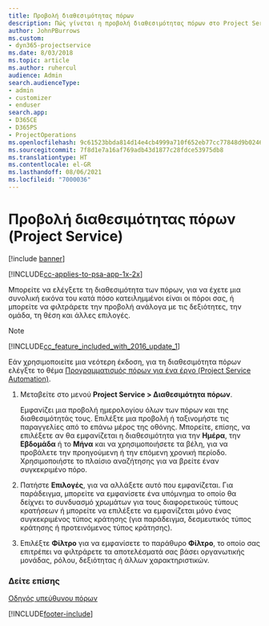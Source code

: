 ```yaml
---
title: Προβολή διαθεσιμότητας πόρων
description: Πώς γίνεται η προβολή διαθεσιμότητας πόρων στο Project Service
author: JohnPBurrows
ms.custom:
- dyn365-projectservice
ms.date: 8/03/2018
ms.topic: article
ms.author: ruhercul
audience: Admin
search.audienceType:
- admin
- customizer
- enduser
search.app:
- D365CE
- D365PS
- ProjectOperations
ms.openlocfilehash: 9c61523bbda814d14e4cb4999a710f652eb77cc77848d9b0246bd6ebde258dd7
ms.sourcegitcommit: 7f8d1e7a16af769adb43d1877c28fdce53975db8
ms.translationtype: HT
ms.contentlocale: el-GR
ms.lasthandoff: 08/06/2021
ms.locfileid: "7000036"
---
```

# <a name="view-resource-availability-project-service"></a>Προβολή διαθεσιμότητας πόρων (Project Service)

[!include [banner](../includes/psa-now-project-operations.md)]

[!INCLUDE[cc-applies-to-psa-app-1x-2x](../includes/cc-applies-to-psa-app-1x-2x.md)]

Μπορείτε να ελέγξετε τη διαθεσιμότητα των πόρων, για να έχετε μια συνολική εικόνα του κατά πόσο κατειλημμένοι είναι οι πόροι σας, ή μπορείτε να φιλτράρετε την προβολή ανάλογα με τις δεξιότητες, την ομάδα, τη θέση και άλλες επιλογές.  
  
> [!NOTE]
> [!INCLUDE[cc_feature_included_with_2016_update_1](../includes/cc-feature-included-with-2016-update-1.md)]  
> 
>  Εάν χρησιμοποιείτε μια νεότερη έκδοση, για τη διαθεσιμότητα πόρων ελέγξτε το θέμα [Προγραμματισμός πόρων για ένα έργο (Project Service Automation)](../psa/schedule-resources-project.md).  

1. Μεταβείτε στο μενού **Project Service > Διαθεσιμότητα πόρων**.  

    Εμφανίζει μια προβολή ημερολογίου όλων των πόρων και της διαθεσιμότητάς τους. Επιλέξτε μια προβολή ή ταξινομήστε τις παραγγελίες από το επάνω μέρος της οθόνης. Μπορείτε, επίσης, να επιλέξετε αν θα εμφανίζεται η διαθεσιμότητα για την **Ημέρα**, την **Εβδομάδα** ή το **Μήνα** και να χρησιμοποιήσετε τα βέλη, για να προβάλετε την προηγούμενη ή την επόμενη χρονική περίοδο. Χρησιμοποιήστε το πλαίσιο αναζήτησης για να βρείτε έναν συγκεκριμένο πόρο.  

2. Πατήστε **Επιλογές**, για να αλλάξετε αυτό που εμφανίζεται. Για παράδειγμα, μπορείτε να εμφανίσετε ένα υπόμνημα το οποίο θα δείχνει το συνδυασμό χρωμάτων για τους διαφορετικούς τύπους κρατήσεων ή μπορείτε να επιλέξετε να εμφανίζεται μόνο ένας συγκεκριμένος τύπος κράτησης (για παράδειγμα, δεσμευτικός τύπος κράτησης ή προτεινόμενος τύπος κράτησης).  

3. Επιλέξτε **Φίλτρο** για να εμφανίσετε το παράθυρο **Φίλτρο**, το οποίο σας επιτρέπει να φιλτράρετε τα αποτελέσματά σας βάσει οργανωτικής μονάδας, ρόλου, δεξιότητας ή άλλων χαρακτηριστικών.  

### <a name="see-also"></a>Δείτε επίσης  
 [Οδηγός υπεύθυνου πόρων](../psa/resource-manager-guide.md)


[!INCLUDE[footer-include](../includes/footer-banner.md)]